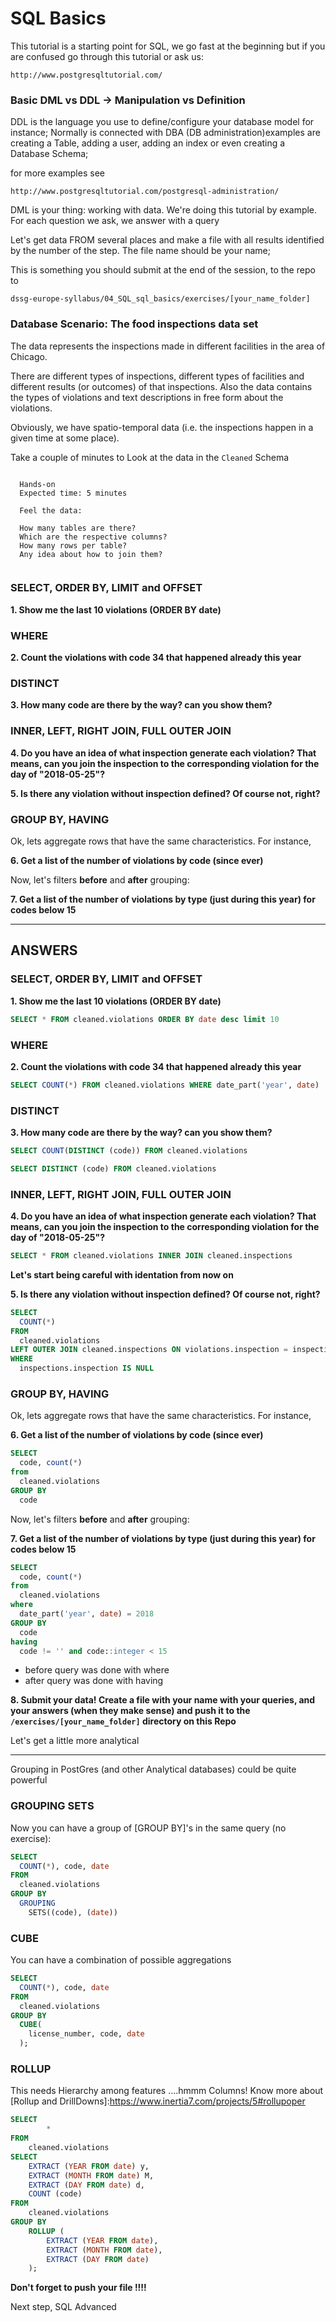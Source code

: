 # SQL Basics
This tutorial is a starting point for SQL, we go fast at the beginning but if you are confused go through this tutorial or ask us:

```
http://www.postgresqltutorial.com/

``` 



### Basic DML vs DDL -> Manipulation vs Definition

DDL is the language you use to define/configure your database model for instance; Normally is connected with DBA (DB administration)examples are creating a Table, adding a user, adding an index or even creating a Database Schema;

for more examples see 

```
http://www.postgresqltutorial.com/postgresql-administration/
``` 


DML is your thing: working with data. We're doing this tutorial by example. For each question we ask, we answer with a query


Let's get data FROM several places and make a file with all results identified by the number of the step. The file name should be your name;

This is something you should submit at the end of the session, to the repo to 

`dssg-europe-syllabus/04_SQL_sql_basics/exercises/[your_name_folder]`


### Database Scenario: The food inspections data set

The data represents the inspections made in different facilities in the area of Chicago.

There are different types of inspections, different types of facilities and different results (or outcomes) of that inspections. Also the data contains the types of violations and text descriptions in free form about the violations.

Obviously, we have spatio-temporal data (i.e. the inspections happen in a given time at some place).


Take a couple of minutes to Look at the data in the `Cleaned` Schema

```

  Hands-on
  Expected time: 5 minutes

  Feel the data:

  How many tables are there?
  Which are the respective columns?
  How many rows per table?
  Any idea about how to join them?
  
```


### SELECT, ORDER BY, LIMIT and OFFSET

**1. Show me the last 10 violations (ORDER BY date)**


### WHERE 


**2. Count the violations with code 34 that happened already this year**



### DISTINCT

**3. How many code are there by the way? can you show them?**


### INNER, LEFT, RIGHT JOIN, FULL OUTER JOIN

**4. Do you have an idea of what inspection generate each violation? That means, can you join the inspection to the corresponding violation for the day of "2018-05-25"?**


**5. Is there any violation without inspection defined? Of course not, right?**


### GROUP BY, HAVING

Ok, lets aggregate rows that have the same characteristics. For instance, 

**6. Get a list of the number of violations by code (since ever)**

Now, let's filters **before** and **after** grouping:


**7. Get a list of the number of violations by type (just during this year) for codes below 15**


----------
## ANSWERS


### SELECT, ORDER BY, LIMIT and OFFSET

**1. Show me the last 10 violations (ORDER BY date)**

```SQL
SELECT * FROM cleaned.violations ORDER BY date desc limit 10
```


### WHERE 


**2. Count the violations with code 34 that happened already this year**

```SQL
SELECT COUNT(*) FROM cleaned.violations WHERE date_part('year', date)  = 2018 AND code = '34'
```


### DISTINCT

**3. How many code are there by the way? can you show them?**

```SQL
SELECT COUNT(DISTINCT (code)) FROM cleaned.violations
```
```SQL
SELECT DISTINCT (code) FROM cleaned.violations
```

### INNER, LEFT, RIGHT JOIN, FULL OUTER JOIN

**4. Do you have an idea of what inspection generate each violation? That means, can you join the inspection to the corresponding violation for the day of "2018-05-25"?**

```SQL
SELECT * FROM cleaned.violations INNER JOIN cleaned.inspections
```

**Let's start being careful with identation from now on**


**5. Is there any violation without inspection defined? Of course not, right?**

```SQL
SELECT 
  COUNT(*) 
FROM 
  cleaned.violations 
LEFT OUTER JOIN cleaned.inspections ON violations.inspection = inspections.inspection 
WHERE 
  inspections.inspection IS NULL
```


### GROUP BY, HAVING

Ok, lets aggregate rows that have the same characteristics. For instance, 

**6. Get a list of the number of violations by code (since ever)**

```SQL
SELECT 
  code, count(*) 
from 
  cleaned.violations 
GROUP BY 
  code 
```

Now, let's filters **before** and **after** grouping:


**7. Get a list of the number of violations by type (just during this year) for codes below 15**

```SQL
SELECT 
  code, count(*) 
from 
  cleaned.violations 
where 
  date_part('year', date) = 2018
GROUP BY 
  code 
having 
  code != '' and code::integer < 15
```

- before query was done with where
- after query was done with having


**8. Submit your data! Create a file with your name with your queries, and your answers (when they make sense) and push it to the `/exercises/[your_name_folder]` directory on this Repo**

Let's get a little more analytical


-----

Grouping in PostGres (and other Analytical databases) could be quite powerful



### GROUPING SETS

Now you can have a group of [GROUP BY]'s in the same query (no exercise):

```SQL
SELECT 
  COUNT(*), code, date 
FROM 
  cleaned.violations  
GROUP BY 
  GROUPING 
    SETS((code), (date))
```

### CUBE

You can have a combination of possible aggregations

```SQL
SELECT 
  COUNT(*), code, date 
FROM 
  cleaned.violations 
GROUP BY 
  CUBE(
    license_number, code, date
  );
```


### ROLLUP
This needs Hierarchy among features ....hmmm Columns! Know more about [Rollup and DrillDowns]:https://www.inertia7.com/projects/5#rollupoper


```SQL
SELECT 
		* 
FROM 
	cleaned.violations 
SELECT
    EXTRACT (YEAR FROM date) y,
    EXTRACT (MONTH FROM date) M,
    EXTRACT (DAY FROM date) d,
    COUNT (code)
FROM
    cleaned.violations
GROUP BY
    ROLLUP (
        EXTRACT (YEAR FROM date),
        EXTRACT (MONTH FROM date),
        EXTRACT (DAY FROM date)
    );

```

**Don't forget to push your file !!!!**

Next step, SQL Advanced